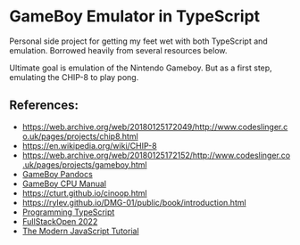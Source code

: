 # GameBoy Emulator in TypeScript
Personal side project for getting my feet wet with both TypeScript and emulation. Borrowed heavily from several resources below.

Ultimate goal is emulation of the Nintendo Gameboy. But as a first step, emulating the CHIP-8 to play pong.


## References:
- https://web.archive.org/web/20180125172049/http://www.codeslinger.co.uk/pages/projects/chip8.html
- https://en.wikipedia.org/wiki/CHIP-8
- https://web.archive.org/web/20180125172152/http://www.codeslinger.co.uk/pages/projects/gameboy.html
- [GameBoy Pandocs](http://bgb.bircd.org/pandocs.htm)
- [GameBoy CPU Manual](http://marc.rawer.de/Gameboy/Docs/GBCPUman.pdf)
- https://cturt.github.io/cinoop.html
- https://rylev.github.io/DMG-01/public/book/introduction.html
- [Programming TypeScript](https://www.oreilly.com/library/view/programming-typescript/9781492037644/)
- [FullStackOpen 2022](https://fullstackopen.com/en/)
- [The Modern JavaScript Tutorial](https://javascript.info/)
